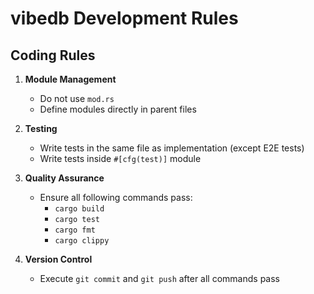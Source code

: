 # vibedb Development Rules

## Coding Rules

1. **Module Management**
   - Do not use `mod.rs`
   - Define modules directly in parent files

2. **Testing**
   - Write tests in the same file as implementation (except E2E tests)
   - Write tests inside `#[cfg(test)]` module

3. **Quality Assurance**
   - Ensure all following commands pass:
     - `cargo build`
     - `cargo test`
     - `cargo fmt`
     - `cargo clippy`

4. **Version Control**
   - Execute `git commit` and `git push` after all commands pass
